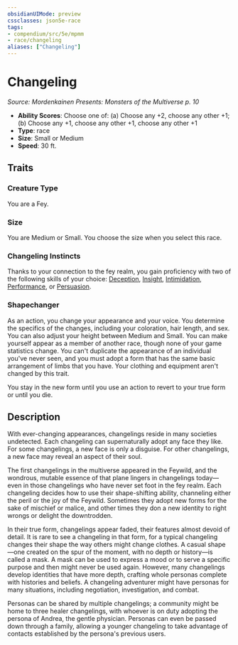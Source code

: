 ```yaml
---
obsidianUIMode: preview
cssclasses: json5e-race
tags:
- compendium/src/5e/mpmm
- race/changeling
aliases: ["Changeling"]
---
```

# Changeling
*Source: Mordenkainen Presents: Monsters of the Multiverse p. 10*  

- **Ability Scores**: Choose one of: (a) Choose any +2, choose any other +1; (b) Choose any +1, choose any other +1, choose any other +1
- **Type**: race
- **Size**: Small or Medium
- **Speed**: 30 ft.

## Traits

### Creature Type

You are a Fey.

### Size

You are Medium or Small. You choose the size when you select this race.

### Changeling Instincts

Thanks to your connection to the fey realm, you gain proficiency with two of the following skills of your choice: [Deception](_skills.md#Deception), [Insight](_skills.md#Insight), [Intimidation](_skills.md#Intimidation), [Performance](_skills.md#Performance), or [Persuasion](_skills.md#Persuasion).

### Shapechanger

As an action, you change your appearance and your voice. You determine the specifics of the changes, including your coloration, hair length, and sex. You can also adjust your height between Medium and Small. You can make yourself appear as a member of another race, though none of your game statistics change. You can't duplicate the appearance of an individual you've never seen, and you must adopt a form that has the same basic arrangement of limbs that you have. Your clothing and equipment aren't changed by this trait.

You stay in the new form until you use an action to revert to your true form or until you die.

## Description

With ever-changing appearances, changelings reside in many societies undetected. Each changeling can supernaturally adopt any face they like. For some changelings, a new face is only a disguise. For other changelings, a new face may reveal an aspect of their soul.

The first changelings in the multiverse appeared in the Feywild, and the wondrous, mutable essence of that plane lingers in changelings today—even in those changelings who have never set foot in the fey realm. Each changeling decides how to use their shape-shifting ability, channeling either the peril or the joy of the Feywild. Sometimes they adopt new forms for the sake of mischief or malice, and other times they don a new identity to right wrongs or delight the downtrodden.

In their true form, changelings appear faded, their features almost devoid of detail. It is rare to see a changeling in that form, for a typical changeling changes their shape the way others might change clothes. A casual shape—one created on the spur of the moment, with no depth or history—is called a mask. A mask can be used to express a mood or to serve a specific purpose and then might never be used again. However, many changelings develop identities that have more depth, crafting whole personas complete with histories and beliefs. A changeling adventurer might have personas for many situations, including negotiation, investigation, and combat.

Personas can be shared by multiple changelings; a community might be home to three healer changelings, with whoever is on duty adopting the persona of Andrea, the gentle physician. Personas can even be passed down through a family, allowing a younger changeling to take advantage of contacts established by the persona's previous users.